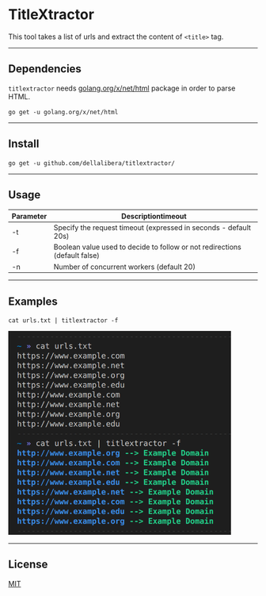 # TitleXtractor   

This tool takes a list of urls and extract the content of `<title>` tag.

---
## Dependencies
`titlextractor` needs [golang.org/x/net/html](https://godoc.org/golang.org/x/net/html) package in order to parse HTML.
```
go get -u golang.org/x/net/html
```

---
## Install 
```
go get -u github.com/dellalibera/titlextractor/
```
---

## Usage
Parameter   | Descriptiontimeout
----------- | -------------
-t          | Specify the request timeout (expressed in seconds - default 20s)
-f          | Boolean value used to decide to follow or not redirections (default false)
-n          | Number of concurrent workers (default 20) 

---

## Examples
```
cat urls.txt | titlextractor -f
```
<img alt="titlextractor" title="titlextractor" src="./screen.png" width="450">

---
## License
[MIT](https://github.com/dellalibera/titlefinder/blob/master/LICENSE) 
